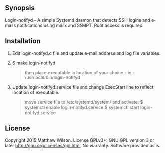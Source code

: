 ## Synopsis

Login-notifyd - A simple Systemd daemon that detects SSH logins and e-mails notifications using mailx and SSMPT. Root access is required. 

## Installation

1. Edit login-notifyd.c file and update e-mail address and log file variables.

2. $ make login-notifyd
	> then place executable in location of your choice - ie - /usr/local/bin/login-notifyd

3. Update login-notifyd.service file and change ExecStart line to reflect location of executable.
	> move service file to /etc/systemd/system/ and activate:
	> $ systemctl enable login-notifyd.service
	> $ systemctl start login-notifyd.service

## License
Copyright 2015 Matthew Wilson. 
License GPLv3+: GNU GPL version 3 or later <http://gnu.org/licenses/gpl.html>.
No warranty. Software provided as is.
